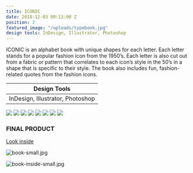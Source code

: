 ```yaml
---
title: ICONIC
date: 2018-12-03 00:13:00 Z
position: 2
featured_image: "/uploads/typebook.jpg"
design tools: InDesign, Illustrator, Photoshop
---
```


ICONIC is an alphabet book with unique shapes for each letter. Each letter stands for a popular fashion icon from the 1950’s. Each letter is also cut out from a fabric or pattern that correlates to each icon’s style in the 50’s in a shape that is specific to their style. The book also includes fun, fashion-related quotes from the fashion icons.

| Design Tools                     |
|----------------------------------|
| InDesign, Illustrator, Photoshop |


<div class="gallery" data-columns="4">
	<img src="/uploads/sketch1.jpg">
	<img src="/uploads/sketch2.jpg">
        <img src="/uploads/sketch3.jpg">
        <img src="/uploads/sketch4.jpg">
        <img src="/uploads/sketch5.jpg">
        <img src="/uploads/sketch6.jpg">
        <img src="/uploads/sketch7.jpg">
        <img src="/uploads/sketch8.jpg">
</div>

### FINAL PRODUCT

[Look inside](https://www.flipsnack.com/iconicbook/iconic.html)

![book-small.jpg](/uploads/book-small.jpg)

![book-inside-small.jpg](/uploads/book-inside-small.jpg)